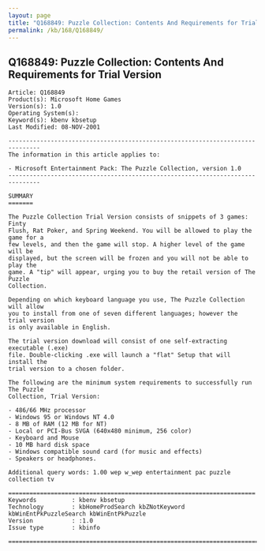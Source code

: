 ```yaml
---
layout: page
title: "Q168849: Puzzle Collection: Contents And Requirements for Trial Version"
permalink: /kb/168/Q168849/
---
```


## Q168849: Puzzle Collection: Contents And Requirements for Trial Version

	Article: Q168849
	Product(s): Microsoft Home Games
	Version(s): 1.0
	Operating System(s): 
	Keyword(s): kbenv kbsetup
	Last Modified: 08-NOV-2001
	
	-------------------------------------------------------------------------------
	The information in this article applies to:
	
	- Microsoft Entertainment Pack: The Puzzle Collection, version 1.0 
	-------------------------------------------------------------------------------
	
	SUMMARY
	=======
	
	The Puzzle Collection Trial Version consists of snippets of 3 games: Finty
	Flush, Rat Poker, and Spring Weekend. You will be allowed to play the game for a
	few levels, and then the game will stop. A higher level of the game will be
	displayed, but the screen will be frozen and you will not be able to play the
	game. A "tip" will appear, urging you to buy the retail version of The Puzzle
	Collection.
	
	Depending on which keyboard language you use, The Puzzle Collection will allow
	you to install from one of seven different languages; however the trial version
	is only available in English.
	
	The trial version download will consist of one self-extracting executable (.exe)
	file. Double-clicking .exe will launch a "flat" Setup that will install the
	trial version to a chosen folder.
	
	The following are the minimum system requirements to successfully run The Puzzle
	Collection, Trial Version:
	
	- 486/66 MHz processor
	- Windows 95 or Windows NT 4.0
	- 8 MB of RAM (12 MB for NT)
	- Local or PCI-Bus SVGA (640x480 minimum, 256 color)
	- Keyboard and Mouse
	- 10 MB hard disk space
	- Windows compatible sound card (for music and effects)
	- Speakers or headphones.
	
	Additional query words: 1.00 wep w_wep entertainment pac puzzle collection tv
	
	======================================================================
	Keywords          : kbenv kbsetup 
	Technology        : kbHomeProdSearch kbZNotKeyword kbWinEntPkPuzzleSearch kbWinEntPkPuzzle
	Version           : :1.0
	Issue type        : kbinfo
	
	=============================================================================
	
